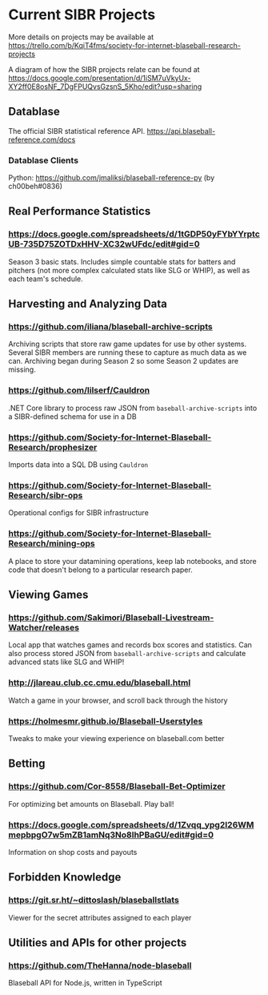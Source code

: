 # Current SIBR Projects

More details on projects may be available at https://trello.com/b/KqiT4fms/society-for-internet-blaseball-research-projects

A diagram of how the SIBR projects relate can be found at https://docs.google.com/presentation/d/1iSM7uVkyUx-XY2ff0E8osNF_7DgFPUQvsGzsnS_5Kho/edit?usp=sharing


## Datablase

The official SIBR statistical reference API. https://api.blaseball-reference.com/docs

### Datablase Clients

Python: https://github.com/jmaliksi/blaseball-reference-py (by ch00beh#0836)

## Real Performance Statistics

### https://docs.google.com/spreadsheets/d/1tGDP50yFYbYYrptcUB-735D75ZOTDxHHV-XC32wUFdc/edit#gid=0
Season 3 basic stats. Includes simple countable stats for batters and pitchers (not more complex calculated stats like SLG or WHIP), as well as each team's schedule.

## Harvesting and Analyzing Data

### https://github.com/iliana/blaseball-archive-scripts
Archiving scripts that store raw game updates for use by other systems. Several SIBR members are running these to capture as much data as we can.
Archiving began during Season 2 so some Season 2 updates are missing.

### https://github.com/lilserf/Cauldron
.NET Core library to process raw JSON from `baseball-archive-scripts` into a SIBR-defined schema for use in a DB

### https://github.com/Society-for-Internet-Blaseball-Research/prophesizer
Imports data into a SQL DB using `Cauldron`

### https://github.com/Society-for-Internet-Blaseball-Research/sibr-ops
Operational configs for SIBR infrastructure

### https://github.com/Society-for-Internet-Blaseball-Research/mining-ops
A place to store your datamining operations, keep lab notebooks, and store code that doesn't belong to a particular research paper.

## Viewing Games

### https://github.com/Sakimori/Blaseball-Livestream-Watcher/releases
Local app that watches games and records box scores and statistics. Can also process stored JSON from `baseball-archive-scripts` and calculate advanced stats like SLG and WHIP!

### http://jlareau.club.cc.cmu.edu/blaseball.html
Watch a game in your browser, and scroll back through the history

### https://holmesmr.github.io/Blaseball-Userstyles
Tweaks to make your viewing experience on blaseball.com better

## Betting

### https://github.com/Cor-8558/Blaseball-Bet-Optimizer
For optimizing bet amounts on Blaseball. Play ball!

### https://docs.google.com/spreadsheets/d/1Zvqq_ypg2I26WMmepbpgO7w5mZB1amNq3No8lhPBaGU/edit#gid=0
Information on shop costs and payouts

## Forbidden Knowledge

### https://git.sr.ht/~dittoslash/blaseballstlats
Viewer for the secret attributes assigned to each player

## Utilities and APIs for other projects

### https://github.com/TheHanna/node-blaseball
Blaseball API for Node.js, written in TypeScript
